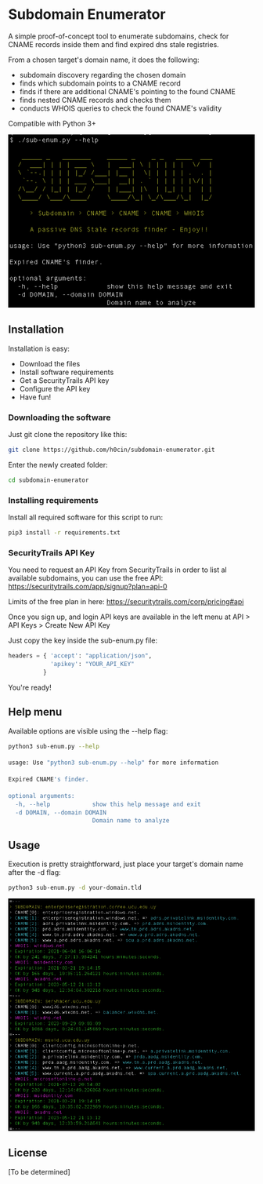 # Subdomain Enumerator
A simple proof-of-concept tool to enumerate subdomains, check for CNAME records inside them and find expired dns stale registries.

From a chosen target's domain name, it does the following:

+ subdomain discovery regarding the chosen domain
+ finds which subdomain points to a CNAME record
+ finds if there are additional CNAME's pointing to the found CNAME
+ finds nested CNAME records and checks them
+ conducts WHOIS queries to check the found CNAME's validity

Compatible with Python 3+

![help](/pics/sub-enum-help.png)

## Installation

Installation is easy:

+ Download the files
+ Install software requirements
+ Get a SecurityTrails API key
+ Configure the API key
+ Have fun!

### Downloading the software

Just git clone the repository like this:

```bash
git clone https://github.com/h0cin/subdomain-enumerator.git
```

Enter the newly created folder:

```bash
cd subdomain-enumerator
```

### Installing requirements

Install all required software for this script to run:

```bash
pip3 install -r requirements.txt
```

### SecurityTrails API Key

You need to request an API Key from SecurityTrails in order
to list al available subdomains, you can use the free API: https://securitytrails.com/app/signup?plan=api-0

Limits of the free plan in here: https://securitytrails.com/corp/pricing#api

Once you sign up, and login API keys are available in the 
left menu at API > API Keys > Create New API Key

Just copy the key inside the sub-enum.py file:

```python
headers = { 'accept': "application/json",
            'apikey': "YOUR_API_KEY"
          }
```

You're ready!

## Help menu

Available options are visible using the --help flag:

```bash
python3 sub-enum.py --help

usage: Use "python3 sub-enum.py --help" for more information

Expired CNAME's finder.

optional arguments:
  -h, --help            show this help message and exit
  -d DOMAIN, --domain DOMAIN
                        Domain name to analyze
```

## Usage

Execution is pretty straightforward, just place your target's domain name after the -d flag:

```bash
python3 sub-enum.py -d your-domain.tld
```
![help](/pics/running-screenshot.png)

## License
[To be determined]
